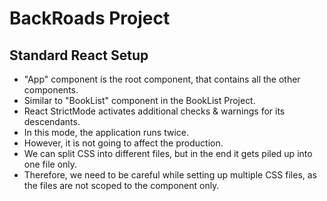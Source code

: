 # BackRoads Project

## Standard React Setup

-   "App" component is the root component, that contains all the other components.
-   Similar to "BookList" component in the BookList Project.
-   React StrictMode activates additional checks & warnings for its descendants.
-   In this mode, the application runs twice.
-   However, it is not going to affect the production.
-   We can split CSS into different files, but in the end it gets piled up into one file only.
-   Therefore, we need to be careful while setting up multiple CSS files, as the files are not scoped to the component only.
